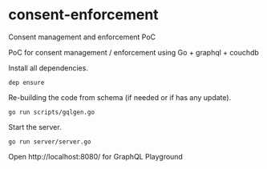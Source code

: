 # consent-enforcement

Consent management and enforcement PoC

PoC for consent management / enforcement using Go + graphql + couchdb

Install all dependencies.

```
dep ensure
```

Re-building the code from schema (if needed or if has any update).

```
go run scripts/gqlgen.go
```

Start the server.

```
go run server/server.go
```

Open http://localhost:8080/ for GraphQL Playground